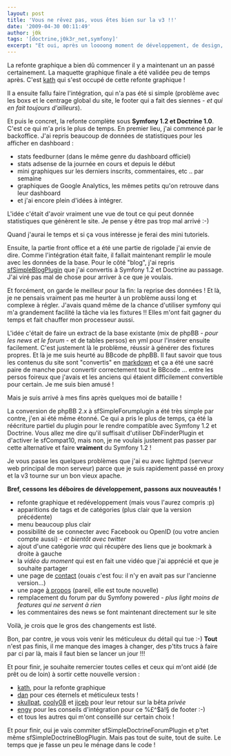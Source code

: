 ```yaml
---
layout: post
title: 'Vous ne rêvez pas, vous êtes bien sur la v3 !!'
date: '2009-04-30 00:11:49'
author: j0k
tags: '[doctrine,j0k3r_net,symfony]'
excerpt: "Et oui, après un loooong moment de développement, de design, d'intégration, de mous, de laisser-aller, etc ... cette v3 vois enfin le jour !!!\nMême s'il reste (et restera certainement) toujours des coquilles à corriger si et là, il faut bien se lancer un jour !!"
---
```


La refonte graphique a bien dû commencer il y a maintenant un an passé certainement.
La maquette graphique finale a été validée peu de temps après.
C'est [kath][1] qui s'est occupé de cette refonte graphique !

Il a ensuite fallu faire l'intégration, qui n'a pas été si simple (problème avec les boxs et le centrage global du site, le footer qui a fait des siennes - *et qui en fait toujours d'ailleurs*).

Et puis le concret, la refonte complète sous **Symfony 1.2 et Doctrine 1.0**. C'est ce qui m'a pris le plus de temps.
En premier lieu, j'ai commencé par le backoffice. J'ai repris beaucoup de données de statistiques pour les afficher en dashboard :

* stats feedburner (dans le même genre du dashboard officiel)
* stats adsense de la journée en cours et depuis le début
* mini graphiques sur les derniers inscrits, commentaires, etc .. par semaine
* graphiques de Google Analytics, les mêmes petits qu'on retrouve dans leur dashboard
* et j'ai encore plein d'idées à intégrer.

L'idée c'était d'avoir vraiment une vue de tout ce qui peut donnée statistiques que génèrent le site. Je pense y être pas trop mal arrivé :-)

Quand j'aurai le temps et si ça vous intéresse je ferai des mini tutoriels.

Ensuite, la partie front office et a été une partie de rigolade j'ai envie de dire. Comme l'intégration était faite, il fallait maintenant remplir le moule avec les données de la base.
Pour le côté "blog", j'ai repris [sfSimpleBlogPlugin][2] que j'ai convertis à Symfony 1.2 et Doctrine au passage. J'ai viré pas mal de chose pour arriver à ce que je voulais.

Et forcément, on garde le meilleur pour la fin: la reprise des données ! Et là, je ne pensais vraiment pas me heurter à un problème aussi long et complexe à régler. J'avais quand même de la chance d'utiliser symfony qui m'a grandement facilité la tâche via les fixtures !! Elles m'ont fait gagner du temps et fait chauffer mon processeur aussi.

L'idée c'était de faire un extract de la base existante (mix de phpBB - *pour les news et le forum* - et de tables persos) en yml pour l'insérer ensuite facilement.
C'est justement là le problème, réussir à générer des fixtures propres. Et là je me suis heurté au BBcode de phpBB. Il faut savoir que tous les contenus du site sont "convertis" en [markdown][3] et ça a été une sacré paire de manche pour convertir correctement tout le BBcode ... entre les persos foireux que j'avais et les anciens qui étaient difficilement convertible pour certain. Je me suis bien amusé !

Mais je suis arrivé à mes fins après quelques moi de bataille !

La conversion de phpBB 2.x à sfSimpleForumplugin a été très simple par contre, j'en ai été même étonné.
Ce qui a pris le plus de temps, ça été la réécriture partiel du plugin pour le rendre compatible avec Symfony 1.2 et Doctrine. Vous allez me dire qu'il suffisait d'utiliser DbFinderPlugin et d'activer le sfCompat10, mais non, je ne voulais justement pas passer par cette alternative et faire **vraiment** du Symfony 1.2 !

Je vous passe les quelques problèmes que j'ai eu avec lighttpd (serveur web principal de mon serveur) parce que je suis rapidement passé en proxy et la v3 tourne sur un bon vieux apache.

**Bref, cessons les déboires de développement, passons aux nouveautés !**

* refonte graphique et redéveloppement (mais vous l'aurez compris :p)
* apparitions de tags et de catégories (plus clair que la version précédente)
* menu beaucoup plus clair
* possibilité de se connecter avec Facebook ou OpenID (ou votre ancien compte aussi) - *et bientôt avec twitter*
* ajout d'une catégorie *vrac* qui récupère des liens que je bookmark à droite à gauche
* la *vidéo du moment* qui est en fait une vidéo que j'ai apprécié et que je souhaite partager
* une page de [contact][4] (ouais c'est fou: il n'y en avait pas sur l'ancienne version...)
* une page [à propos][5] (pareil, elle est toute nouvelle)
* remplacement du forum par du Symfony powered - *plus light moins de features qui ne servent à rien*
* les commentaires des news se font maintenant directement sur le site

Voilà, je crois que le gros des changements est listé.

Bon, par contre, je vous vois venir les méticuleux du détail qui tue :-) **Tout** n'est pas finis, il me manque des images à changer, des p'tits trucs à faire par ci par là, mais il faut bien se lancer un jour !!!

Et pour finir, je souhaite remercier toutes celles et ceux qui m'ont aidé (de prêt ou de loin) à sortir cette nouvelle version :

* [kath][6], pour la refonte graphique
* [dan][7] pour ces éternels et méticuleux tests !
* [skullpat][8], [cooly08][9] et [jiceb][10] pour leur retour sur la bêta *privée*
* [engy][11] pour les conseils d'intégration pour ce %£^$à!§ de footer :-)
* et tous les autres qui m'ont conseillé sur certain choix !

Et pour finir, oui je vais commiter sfSimpleDoctrineForumPlugin et p'tet même sfSimpleDoctrineBlogPlugin. Mais pas tout de suite, tout de suite. Le temps que je fasse un peu le ménage dans le code !


  [1]: http://www.kath.fr
  [2]: http://www.symfony-project.org/plugins/sfSimpleBlogPlugin
  [3]: http://fr.wikipedia.org/wiki/Markdown
  [4]: http://www.j0k3r.net/contact
  [5]: http://www.j0k3r.net/apropos
  [6]: http://www.kath.fr
  [7]: http://danrazor.net/
  [8]: http://www.skullpat.com/
  [9]: http://www.digitalthink.fr/wordpress/
  [10]: http://www.jiceb.net/
  [11]: http://randomfeature.net/
